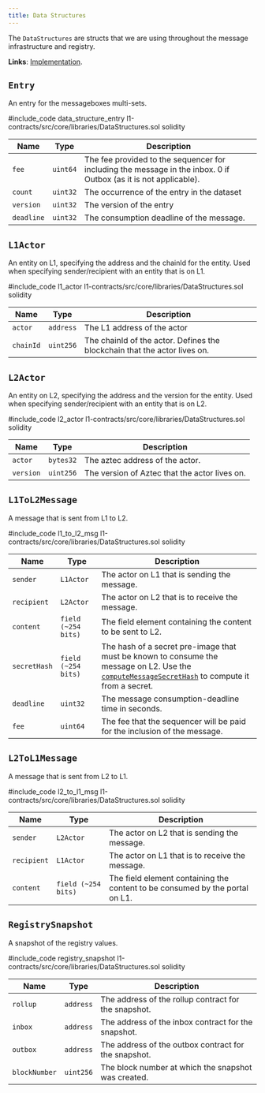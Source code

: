 ```yaml
---
title: Data Structures
---
```


The `DataStructures` are structs that we are using throughout the message infrastructure and registry.

**Links**: [Implementation](https://github.com/AztecProtocol/aztec-packages/blob/master/l1-contracts/src/core/libraries/DataStructures.sol).

## `Entry`

An entry for the messageboxes multi-sets. 

#include_code data_structure_entry l1-contracts/src/core/libraries/DataStructures.sol solidity

| Name           | Type    | Description |
| -------------- | ------- | ----------- |
| `fee`          | `uint64` | The fee provided to the sequencer for including the message in the inbox. 0 if Outbox (as it is not applicable). |
| `count`        | `uint32` | The occurrence of the entry in the dataset |
| `version`      | `uint32` | The version of the entry |
| `deadline`     | `uint32` | The consumption deadline of the message. |


## `L1Actor`

An entity on L1, specifying the address and the chainId for the entity. Used when specifying sender/recipient with an entity that is on L1.

#include_code l1_actor l1-contracts/src/core/libraries/DataStructures.sol solidity

| Name           | Type    | Description |
| -------------- | ------- | ----------- |
| `actor`          | `address` | The L1 address of the actor |
| `chainId`        | `uint256` | The chainId of the actor. Defines the blockchain that the actor lives on. |


## `L2Actor`

An entity on L2, specifying the address and the version for the entity. Used when specifying sender/recipient with an entity that is on L2.

#include_code l2_actor l1-contracts/src/core/libraries/DataStructures.sol solidity

| Name           | Type    | Description |
| -------------- | ------- | ----------- |
| `actor`          | `bytes32` | The aztec address of the actor. |
| `version`        | `uint256` | The version of Aztec that the actor lives on. |

## `L1ToL2Message`

A message that is sent from L1 to L2.

#include_code l1_to_l2_msg l1-contracts/src/core/libraries/DataStructures.sol solidity

| Name           | Type    | Description |
| -------------- | ------- | ----------- |
| `sender`          | `L1Actor` | The actor on L1 that is sending the message. |
| `recipient`        | `L2Actor` | The actor on L2 that is to receive the message. |
| `content`        | `field (~254 bits)` | The field element containing the content to be sent to L2. |
| `secretHash`        | `field (~254 bits)` | The hash of a secret pre-image that must be known to consume the message on L2. Use the [`computeMessageSecretHash`](https://github.com/AztecProtocol/aztec-packages/blob/master/yarn-project/aztec.js/src/utils/secrets.ts) to compute it from a secret. |
| `deadline`        | `uint32` | The message consumption-deadline time in seconds. |
| `fee`        | `uint64` | The fee that the sequencer will be paid for the inclusion of the message. |

## `L2ToL1Message`

A message that is sent from L2 to L1.

#include_code l2_to_l1_msg l1-contracts/src/core/libraries/DataStructures.sol solidity

| Name           | Type    | Description |
| -------------- | ------- | ----------- |
| `sender`          | `L2Actor` | The actor on L2 that is sending the message. |
| `recipient`        | `L1Actor` | The actor on L1 that is to receive the message. |
| `content`        | `field (~254 bits)` | The field element containing the content to be consumed by the portal on L1. |

## `RegistrySnapshot`

A snapshot of the registry values.

#include_code registry_snapshot l1-contracts/src/core/libraries/DataStructures.sol solidity

| Name           | Type    | Description |
| -------------- | ------- | ----------- |
| `rollup`       | `address` | The address of the rollup contract for the snapshot. |
| `inbox`       | `address` | The address of the inbox contract for the snapshot. |
| `outbox`       | `address` | The address of the outbox contract for the snapshot. |
| `blockNumber`       | `uint256` | The block number at which the snapshot was created. |





